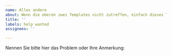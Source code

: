 ```yaml
---
name: Alles andere
about: Wenn die oberen zwei Templates nicht zutreffen, einfach dieses Template benutzen
title: ''
labels: help wanted
assignees: ''

---
```


Nennen Sie bitte hier das Problem oder Ihre Anmerkung:
